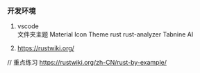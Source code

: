 ### 开发环境
1. vscode   
    文件夹主题 Material Icon Theme
    rust 
    rust-analyzer
    Tabnine AI

2. https://rustwiki.org/

// 重点练习
https://rustwiki.org/zh-CN/rust-by-example/